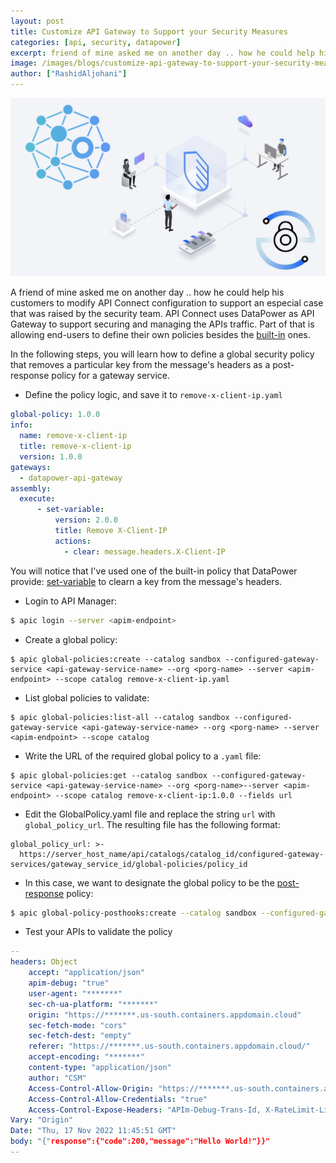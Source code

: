 ```yaml
---
layout: post
title: Customize API Gateway to Support your Security Measures
categories: [api, security, datapower]
excerpt: friend of mine asked me on another day .. how he could help his customers to modify API Connect configuration to support an especial case that was raised by the security team ..
image: /images/blogs/customize-api-gateway-to-support-your-security-measures/banner.png
author: ["RashidAljohani"]
---
```



![](/images/blogs/customize-api-gateway-to-support-your-security-measures/banner.png)

A friend of mine asked me on another day .. how he could help his customers to modify API Connect configuration to support an especial case that was raised by the security team. API Connect uses DataPower as API Gateway to support securing and managing the APIs traffic. Part of that is allowing end-users to define their own policies besides the [built-in](https://www.ibm.com/docs/en/api-connect/10.0.5.x_lts?topic=constructs-built-in-policies) ones. 

In the following steps, you will learn how to define a global security policy that removes a particular key from the message's headers as a post-response policy for a gateway service.


* Define the policy logic, and save it to `remove-x-client-ip.yaml`

```yaml
global-policy: 1.0.0
info:
  name: remove-x-client-ip
  title: remove-x-client-ip
  version: 1.0.0
gateways:
  - datapower-api-gateway
assembly:
  execute:
      - set-variable:
          version: 2.0.0
          title: Remove X-Client-IP
          actions:
            - clear: message.headers.X-Client-IP
```

You will notice that I've used one of the built-in policy that DataPower provide: [set-variable](https://www.ibm.com/docs/en/api-connect/10.0.5.x_lts?topic=policies-set-variable) to clearn a key from the message's headers.


* Login to API Manager:

```bash
$ apic login --server <apim-endpoint>
```

* Create a global policy:

```
$ apic global-policies:create --catalog sandbox --configured-gateway-service <api-gateway-service-name> --org <porg-name> --server <apim-endpoint> --scope catalog remove-x-client-ip.yaml
```

* List global policies to validate:

```
$ apic global-policies:list-all --catalog sandbox --configured-gateway-service <api-gateway-service-name> --org <porg-name> --server <apim-endpoint> --scope catalog
```

* Write the URL of the required global policy to a `.yaml` file:

```
$ apic global-policies:get --catalog sandbox --configured-gateway-service <api-gateway-service-name> --org <porg-name>--server <apim-endpoint> --scope catalog remove-x-client-ip:1.0.0 --fields url
```

* Edit the GlobalPolicy.yaml file and replace the string `url` with `global_policy_url`. The resulting file has the following format:

```
global_policy_url: >-
  https://server_host_name/api/catalogs/catalog_id/configured-gateway-services/gateway_service_id/global-policies/policy_id
```

* In this case, we want to designate the global policy to be the [post-response](https://www.ibm.com/docs/en/api-connect/10.0.5.x_lts?topic=applications-working-global-policies) policy:

```bash
$ apic global-policy-posthooks:create --catalog sandbox --configured-gateway-service <api-gateway-service-name> --org <porg-name> --server <apim-endpoint> --scope catalog GlobalPolicy.yaml
```


* Test your APIs to validate the policy

```yaml
--
headers: Object
    accept: "application/json"
    apim-debug: "true"
    user-agent: "*******"
    sec-ch-ua-platform: "*******"
    origin: "https://*******.us-south.containers.appdomain.cloud"
    sec-fetch-mode: "cors"
    sec-fetch-dest: "empty"
    referer: "https://*******.us-south.containers.appdomain.cloud/"
    accept-encoding: "*******"
    content-type: "application/json"
    author: "CSM"
    Access-Control-Allow-Origin: "https://*******.us-south.containers.appdomain.cloud"
    Access-Control-Allow-Credentials: "true"
    Access-Control-Expose-Headers: "APIm-Debug-Trans-Id, X-RateLimit-Limit, X-RateLimit-Remaining, X-RateLimit-Reset, X-BurstLimit-Limit, X-BurstLimit-Remaining, X-CountLimit-Limit, X-CountLimit-Remaining, Retry-After, X-Global-Transaction-ID, Location, X-APIC-Debug-OAuth-Error, X-APIC-Debug-OAuth-Error-Desc"
Vary: "Origin"
Date: "Thu, 17 Nov 2022 11:45:51 GMT"
body: "{"response":{"code":200,"message":"Hello World!"}}"
--
```